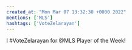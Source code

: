 ```yaml
---
created_at: "Mon Mar 07 13:32:30 +0000 2022"
mentions: ['MLS']
hashtags: ['VoteZelarayan']
---
```


I #VoteZelarayan for @MLS Player of the Week!
